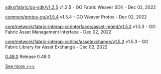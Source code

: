 
[sdks/fabric/go-sdk/v1.2.5](https://github.com/hyperledger-labs/weaver-dlt-interoperability/releases/tag/sdks/fabric/go-sdk/v1.2.5) v1.2.5 - GO Fabric Weaver SDK - Dec 02, 2022

[common/protos-go/v1.5.4](https://github.com/hyperledger-labs/weaver-dlt-interoperability/releases/tag/common/protos-go/v1.5.4) v1.5.4 - GO Weaver Protos - Dec 02, 2022

[core/network/fabric-interop-cc/interfaces/asset-mgmt/v1.5.3](https://github.com/hyperledger-labs/weaver-dlt-interoperability/releases/tag/core/network/fabric-interop-cc/interfaces/asset-mgmt/v1.5.3) v1.5.3 - GO Fabric Asset Management Interface - Dec 02, 2022

[core/network/fabric-interop-cc/libs/assetexchange/v1.5.3](https://github.com/hyperledger-labs/weaver-dlt-interoperability/releases/tag/core/network/fabric-interop-cc/libs/assetexchange/v1.5.3) v1.5.3 - GO Fabric Library for Asset Exchange - Dec 02, 2022

[0.48.0](https://github.com/hyperledger/aries-vcx/releases/tag/0.48.0) Release 0.48.0


[See more >>>](https://start-here.hyperledger.org/releases)
